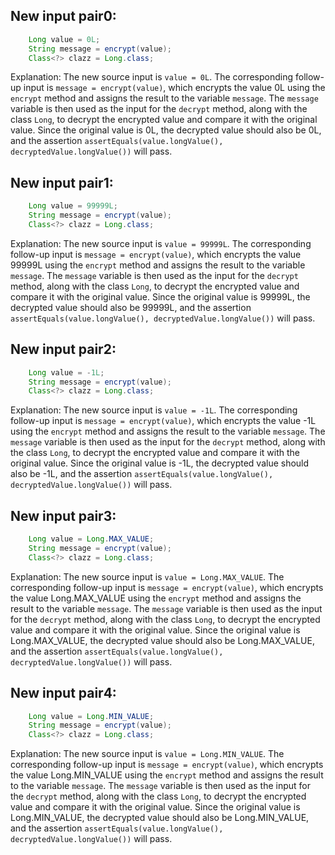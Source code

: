 ## New input pair0:
```java
    Long value = 0L;
    String message = encrypt(value);
    Class<?> clazz = Long.class;
```
Explanation: The new source input is `value = 0L`. The corresponding follow-up input is `message = encrypt(value)`, which encrypts the value 0L using the `encrypt` method and assigns the result to the variable `message`. The `message` variable is then used as the input for the `decrypt` method, along with the class `Long`, to decrypt the encrypted value and compare it with the original value. Since the original value is 0L, the decrypted value should also be 0L, and the assertion `assertEquals(value.longValue(), decryptedValue.longValue())` will pass.

## New input pair1:
```java
    Long value = 99999L;
    String message = encrypt(value);
    Class<?> clazz = Long.class;
```
Explanation: The new source input is `value = 99999L`. The corresponding follow-up input is `message = encrypt(value)`, which encrypts the value 99999L using the `encrypt` method and assigns the result to the variable `message`. The `message` variable is then used as the input for the `decrypt` method, along with the class `Long`, to decrypt the encrypted value and compare it with the original value. Since the original value is 99999L, the decrypted value should also be 99999L, and the assertion `assertEquals(value.longValue(), decryptedValue.longValue())` will pass.

## New input pair2:
```java
    Long value = -1L;
    String message = encrypt(value);
    Class<?> clazz = Long.class;
```
Explanation: The new source input is `value = -1L`. The corresponding follow-up input is `message = encrypt(value)`, which encrypts the value -1L using the `encrypt` method and assigns the result to the variable `message`. The `message` variable is then used as the input for the `decrypt` method, along with the class `Long`, to decrypt the encrypted value and compare it with the original value. Since the original value is -1L, the decrypted value should also be -1L, and the assertion `assertEquals(value.longValue(), decryptedValue.longValue())` will pass.

## New input pair3:
```java
    Long value = Long.MAX_VALUE;
    String message = encrypt(value);
    Class<?> clazz = Long.class;
```
Explanation: The new source input is `value = Long.MAX_VALUE`. The corresponding follow-up input is `message = encrypt(value)`, which encrypts the value Long.MAX_VALUE using the `encrypt` method and assigns the result to the variable `message`. The `message` variable is then used as the input for the `decrypt` method, along with the class `Long`, to decrypt the encrypted value and compare it with the original value. Since the original value is Long.MAX_VALUE, the decrypted value should also be Long.MAX_VALUE, and the assertion `assertEquals(value.longValue(), decryptedValue.longValue())` will pass.

## New input pair4:
```java
    Long value = Long.MIN_VALUE;
    String message = encrypt(value);
    Class<?> clazz = Long.class;
```
Explanation: The new source input is `value = Long.MIN_VALUE`. The corresponding follow-up input is `message = encrypt(value)`, which encrypts the value Long.MIN_VALUE using the `encrypt` method and assigns the result to the variable `message`. The `message` variable is then used as the input for the `decrypt` method, along with the class `Long`, to decrypt the encrypted value and compare it with the original value. Since the original value is Long.MIN_VALUE, the decrypted value should also be Long.MIN_VALUE, and the assertion `assertEquals(value.longValue(), decryptedValue.longValue())` will pass.
